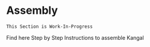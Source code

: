 # Assembly
    This Section is Work-In-Progress
Find here Step by Step Instructions to assemble Kangal